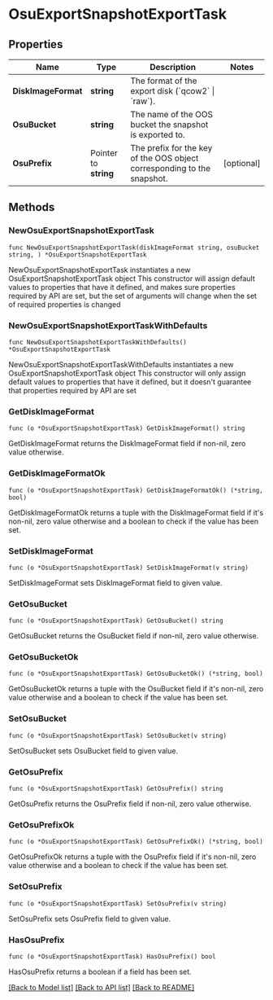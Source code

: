# OsuExportSnapshotExportTask

## Properties

Name | Type | Description | Notes
------------ | ------------- | ------------- | -------------
**DiskImageFormat** | **string** | The format of the export disk (&#x60;qcow2&#x60; \\| &#x60;raw&#x60;). | 
**OsuBucket** | **string** | The name of the OOS bucket the snapshot is exported to. | 
**OsuPrefix** | Pointer to **string** | The prefix for the key of the OOS object corresponding to the snapshot. | [optional] 

## Methods

### NewOsuExportSnapshotExportTask

`func NewOsuExportSnapshotExportTask(diskImageFormat string, osuBucket string, ) *OsuExportSnapshotExportTask`

NewOsuExportSnapshotExportTask instantiates a new OsuExportSnapshotExportTask object
This constructor will assign default values to properties that have it defined,
and makes sure properties required by API are set, but the set of arguments
will change when the set of required properties is changed

### NewOsuExportSnapshotExportTaskWithDefaults

`func NewOsuExportSnapshotExportTaskWithDefaults() *OsuExportSnapshotExportTask`

NewOsuExportSnapshotExportTaskWithDefaults instantiates a new OsuExportSnapshotExportTask object
This constructor will only assign default values to properties that have it defined,
but it doesn't guarantee that properties required by API are set

### GetDiskImageFormat

`func (o *OsuExportSnapshotExportTask) GetDiskImageFormat() string`

GetDiskImageFormat returns the DiskImageFormat field if non-nil, zero value otherwise.

### GetDiskImageFormatOk

`func (o *OsuExportSnapshotExportTask) GetDiskImageFormatOk() (*string, bool)`

GetDiskImageFormatOk returns a tuple with the DiskImageFormat field if it's non-nil, zero value otherwise
and a boolean to check if the value has been set.

### SetDiskImageFormat

`func (o *OsuExportSnapshotExportTask) SetDiskImageFormat(v string)`

SetDiskImageFormat sets DiskImageFormat field to given value.


### GetOsuBucket

`func (o *OsuExportSnapshotExportTask) GetOsuBucket() string`

GetOsuBucket returns the OsuBucket field if non-nil, zero value otherwise.

### GetOsuBucketOk

`func (o *OsuExportSnapshotExportTask) GetOsuBucketOk() (*string, bool)`

GetOsuBucketOk returns a tuple with the OsuBucket field if it's non-nil, zero value otherwise
and a boolean to check if the value has been set.

### SetOsuBucket

`func (o *OsuExportSnapshotExportTask) SetOsuBucket(v string)`

SetOsuBucket sets OsuBucket field to given value.


### GetOsuPrefix

`func (o *OsuExportSnapshotExportTask) GetOsuPrefix() string`

GetOsuPrefix returns the OsuPrefix field if non-nil, zero value otherwise.

### GetOsuPrefixOk

`func (o *OsuExportSnapshotExportTask) GetOsuPrefixOk() (*string, bool)`

GetOsuPrefixOk returns a tuple with the OsuPrefix field if it's non-nil, zero value otherwise
and a boolean to check if the value has been set.

### SetOsuPrefix

`func (o *OsuExportSnapshotExportTask) SetOsuPrefix(v string)`

SetOsuPrefix sets OsuPrefix field to given value.

### HasOsuPrefix

`func (o *OsuExportSnapshotExportTask) HasOsuPrefix() bool`

HasOsuPrefix returns a boolean if a field has been set.


[[Back to Model list]](../README.md#documentation-for-models) [[Back to API list]](../README.md#documentation-for-api-endpoints) [[Back to README]](../README.md)


